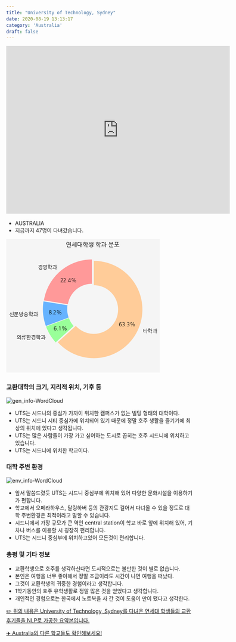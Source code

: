 ```yaml
---
title: "University of Technology, Sydney"
date: 2020-08-19 13:13:17
category: 'Australia'
draft: false
---
```


<iframe
width="600"
height="450"
frameborder="0" style="border:0"
src="https://www.google.com/maps/embed/v1/place?key=AIzaSyC9e1AME-pVmWC4hBpFdu5S4dKzyepa3HQ&q=University+of+Technology,+Sydney&center=-33.8832376,151.20049419999995&zoom=14" allowfullscreen>
</iframe>

* AUSTRALIA
* 지금까지 47명이 다녀갔습니다. 

![department-info](../plots/AU000016.png)
### 교환대학의 크기, 지리적 위치, 기후 등
![gen_info-WordCloud](../univ_wordclouds_okt/gen_info/AU000016_gen_info_okt.png)

* UTS는 시드니의 중심가 가까이 위치한 캠퍼스가 없는 빌딩 형태의 대학이다.
* UTS는 시드니 시티 중심가에 위치되어 있기 때문에 정말 호주 생활을 즐기기에 최상의 위치에 있다고 생각됩니다.
* UTS는 많은 사람들이 가장 가고 싶어하는 도시로 꼽히는 호주 시드니에 위치하고 있습니다.
* UTS는 시드니에 위치한 학교이다.


### 대학 주변 환경

![env_info-WordCloud](../univ_wordclouds_okt/env_info/AU000016_env_info_okt.png)

* 앞서 말씀드렸듯 UTS는 시드니 중심부에 위치해 있어 다양한 문화시설을 이용하기가 편합니다.
* 학교에서 오페라하우스, 달링하버 등의 관광지도 걸어서 다녀올 수 있을 정도로 대학 주변환경은 최적이라고 말할 수 있습니다.
* 시드니에서 가장 규모가 큰 역인 central station이 학교 바로 앞에 위치해 있어, 기차나 버스를 이용할 시 굉장히 편리합니다.
* UTS는 시드니 중심부에 위치하고있어 모든것이 편리합니다.


### 총평 및 기타 정보 
* 교환학생으로 호주를 생각하신다면 도시적으로는 볼만한 것이 별로 없습니다.
* 본인은 여행을 너무 좋아해서 정말 조금이라도 시간이 나면 여행을 떠났다.
* 그것이 교환학생의 귀중한 경험이라고 생각합니다.
* 1학기동안의 호주 유학생활로 정말 많은 것을 얻었다고 생각합니다.
* 개인적인 경험으로는 한국에서 노트북을 사 간 것이 도움이 만이 됐다고 생각한다.


[✏️ 위의 내용은 University of Technology, Sydney를 다녀온 연세대 학생들의 교환 후기들을 NLP로 가공한 요약본입니다.](http://oia.yonsei.ac.kr/partner/expReport.asp?ucode=AU000016&bgbn=A)

[✈️ Australia의 다른 학교들도 확인해보세요!](https://yonsei-exchange.netlify.app/?category=Australia)

